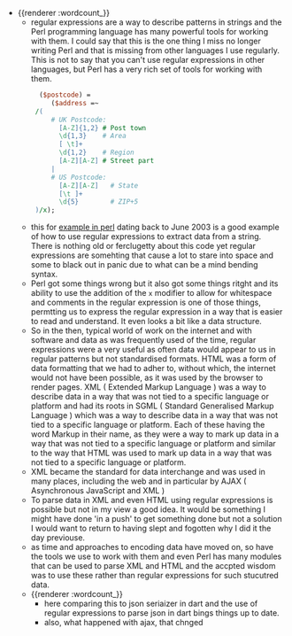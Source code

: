 - {{renderer :wordcount_}}
	- regular expressions are a way to describe patterns in strings and the Perl programming language has many powerful tools for working with them. I could say that this is the one thing I miss no longer writing Perl and that is missing from other languages I use regularly. This is not to say that you can't use regular expressions in other languages, but Perl has a very rich set of tools for working with them.
	  ```perl
	    ($postcode) =
	       ($address =~
	   /(
	       # UK Postcode:
	         [A-Z]{1,2} # Post town
	         \d{1,3}    # Area
	         [ \t]+
	         \d{1,2}    # Region
	         [A-Z][A-Z] # Street part
	       |
	       # US Postcode:
	         [A-Z][A-Z]   # State
	         [\t ]+
	         \d{5}        # ZIP+5
	   )/x);
	  ```
	- this for [example in perl](https://www.perl.com/pub/2003/06/06/regexps.html/) dating back to June 2003 is a good example of how to use regular expressions to extract data from a string. There is nothing old or ferclugetty about this code yet regular expressions are somehting that cause a lot to stare into space and some to black out in panic due to what can be a mind bending syntax.
	- Perl got some things wrong but it also got some things ritght and its ability to use the addition of the `x` modifier to allow for whitespace and comments in the regular expression is one of those things, permtting us to express the regular expression in a way that is easier to read and understand. It even looks a bit like a data structure.
	- So in the then, typical world of work on the internet and with software and data as was frequently used of the time, regular expressions were a very useful as often data would appear to us in regular patterns but not standardised formats. HTML was a form of data formatting that we had to adher to, without which, the internet would not have been possible, as it was used by the browser to render pages. XML ( Extended Markup Language ) was a way to describe data in a way that was not tied to a specific language or platform and had its roots in SGML ( Standard Generalised Markup Language ) which was a way to describe data in a way that was not tied to a specific language or platform. Each of these having the word Markup in their name, as they were a way to mark up data in a way that was not tied to a specific language or platform and similar to the way that HTML was used to mark up data in a way that was not tied to a specific language or platform.
	- XML became the standard for data interchange and was used in many places, including the web and in particular by AJAX ( Asynchronous JavaScript and XML )
	- To parse data in XML and even HTML using regular expressions is possible but not in my view a good idea. It would be something I might have done 'in a push' to get something done but not a solution I would want to return to having slept and fogotten why I did it the day previouse.
	- as time and approaches to encoding data have moved on, so have the tools we use to work with them and even Perl has many modules that can be used to parse XML and HTML and the accpted wisdom was to use these rather than regular expressions for such stucutred data.
	- {{renderer :wordcount_}}
		- here comparing this to json seriaizer in dart and the use of regular expressions to parse json in dart bings things up to date.
		- also, what happened with ajax, that chnged